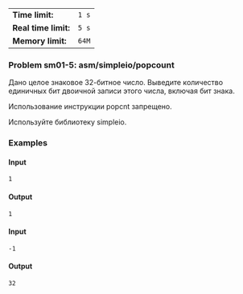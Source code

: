 |                      |       |
|----------------------|-------|
| **Time limit:**      | `1 s` |
| **Real time limit:** | `5 s` |
| **Memory limit:**    | `64M` |


### Problem sm01-5: asm/simpleio/popcount

Дано целое знаковое 32-битное число. Выведите количество единичных бит двоичной записи этого числа,
включая бит знака.

Использование инструкции popcnt запрещено.

Используйте библиотеку simpleio.

### Examples

#### Input

    
    
    1

#### Output

    
    
    1

#### Input

    
    
    -1

#### Output

    
    
    32

